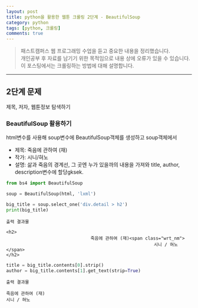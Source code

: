 ```yaml
---
layout: post
title: python을 활용한 웹툰 크롤링 2단계 - BeautifulSoup
category: python
tags: [python, 크롤링]
comments: true
---
```


> 패스트캠퍼스 웹 프로그래밍 수업을 듣고 중요한 내용을 정리했습니다.     
개인공부 후 자료를 남기기 위한 목적임으로 내용 상에 오류가 있을 수 있습니다.      
> 이 포스팅에서는 크롤링하는 방법에 대해 설명합니다.

<hr>

## 2단계 문제
제목, 저자, 웹툰정보 탐색하기

### BeautifulSoup 활용하기
html변수를 사용해 soup변수에 BeautifulSoup객체를 생성하고 soup객체에서
- 제목: 죽음에 관하여 (재)
- 작가: 시니/혀노
- 설명: 삶과 죽음의 경계선, 그 곳엔 누가 있을까의 내용을 가져와 title, author, description변수에 할당gksek.

```python
from bs4 import BeautifulSoup

soup = BeautifulSoup(html, 'lxml')

big_title = soup.select_one('div.detail > h2')
print(big_title)
```

```
출력 결과물

<h2>
                                죽음에 관하여 (재)<span class="wrt_nm">
                                                        시니 / 혀노</span>
</h2>
```
```python
title = big_title.contents[0].strip()
author = big_title.contents[1].get_text(strip=True)
```

```
출력 결과물

죽음에 관하여 (재)
시니 / 혀노
```
